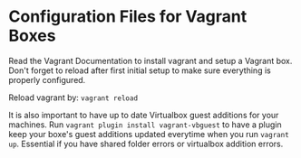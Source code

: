 # Configuration Files for Vagrant Boxes

Read the Vagrant Documentation to install vagrant 
and setup a Vagrant box. Don't forget to reload after
first initial setup to make sure everything is properly 
configured.

Reload vagrant by:
`vagrant reload`

It is also important to have up to date Virtualbox guest additions for your
machines. Run `vagrant plugin install vagrant-vbguest` to have a plugin
keep your boxe's guest additions updated everytime when you run `vagrant up`.
Essential if you have shared folder errors or virtualbox addition errors.
